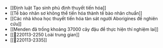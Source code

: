 - [[Định luật Tạo sinh phủ định thuyết tiến hóa]]
- [[Tế bào nhân sơ không thể tiến hóa thành tế bào nhân chuẩn]]
- [[Các nhà khoa học thuyết tiến hóa tàn sát người Aborigines để nghiên cứu]]
- [[Menden đã trồng khoảng 37000 cây đậu để thực hiện thí nghiệm lai]]
- [[💬220113-2250 Loài trung gian]]
- [[💬220113-2335]]
